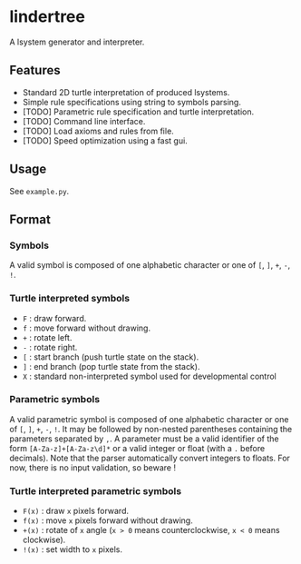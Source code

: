 # lindertree

A lsystem generator and interpreter.

## Features

- Standard 2D turtle interpretation of produced lsystems.
- Simple rule specifications using string to symbols parsing.
- [TODO] Parametric rule specification and turtle interpretation.
- [TODO] Command line interface.
- [TODO] Load axioms and rules from file.
- [TODO] Speed optimization using a fast gui.

## Usage

See `example.py`.

## Format

### Symbols

A valid symbol is composed of one alphabetic character or one of `[`, `]`, `+`, `-`, `!`.

### Turtle interpreted symbols

- `F` : draw forward.
- `f` : move forward without drawing.
- `+` : rotate left.
- `-` : rotate right.
- `[` : start branch (push turtle state on the stack).
- `]` : end branch (pop turtle state from the stack).
- `X` : standard non-interpreted symbol used for developmental control

### Parametric symbols

A valid parametric symbol is composed of one alphabetic character or one of `[`, `]`, `+`, `-`, `!`. It may be followed by non-nested parentheses containing the parameters separated by `,`. A parameter must be a valid identifier of the form `[A-Za-z]+[A-Za-z\d]*` or a valid integer or float (with a `.` before decimals). Note that the parser automatically convert integers to floats. For now, there is no input validation, so beware !

### Turtle interpreted parametric symbols

- `F(x)` : draw `x` pixels forward.
- `f(x)` : move `x` pixels forward without drawing.
- `+(x)` : rotate of `x` angle (`x > 0` means counterclockwise, `x < 0` means clockwise).
- `!(x)` : set width to `x` pixels.
